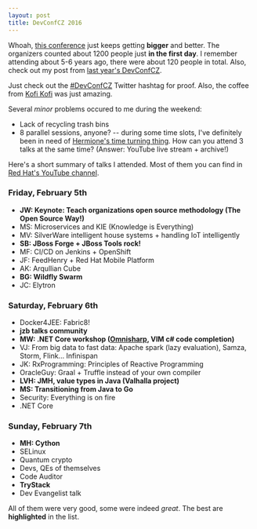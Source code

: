 ```yaml
---
layout: post
title: DevConfCZ 2016
---
```


Whoah, [this conference](http://devconf.cz) just keeps getting **bigger** and better.
The organizers counted about 1200 people just **in the first day**.
I remember attending about 5-6 years ago, there were about 120 people in total.
Also, check out my post from [last year's DevConfCZ]({{site.url}}/DevConfCZ).

Just check out the [#DevConfCZ](https://twitter.com/hashtag/devconfcz?f=tweets&vertical=default&src=hash)
Twitter hashtag for proof. Also, the coffee from [Kofi Kofi](http://kofikofi.cz/) was just amazing.

Several *minor* problems occured to me during the weekend:

* Lack of recycling trash bins
* 8 parallel sessions, anyone? -- during some time slots, I've definitely been in need of [Hermione's time turning thing](http://harrypotter.wikia.com/wiki/Time-Turner).
How can you attend 3 talks at the same time? (Answer: YouTube live stream + archive!)

Here's a short summary of talks I attended. Most of them you can find in
[Red Hat's YouTube channel](https://www.youtube.com/channel/UCmYAQDZIQGm_kPvemBc_qwg/playlists?sort=dd&shelf_id=0&view=1).

### Friday, February 5th

* **JW: Keynote: Teach organizations open source methodology (The Open Source Way!)**
* MS: Microservices and KIE (Knowledge is Everything)
* MV: SilverWare intelligent house systems + handling IoT intelligently
* **SB: JBoss Forge + JBoss Tools rock!**
* MF: CI/CD on Jenkins + OpenShift
* JF: FeedHenry + Red Hat Mobile Platform
* AK: Arqullian Cube
* **BG: Wildfly Swarm**
* JC: Elytron

### Saturday, February 6th

* Docker4JEE: Fabric8!
* **jzb talks community**
* **MW: .NET Core workshop ([Omnisharp](http://www.omnisharp.net/), VIM c# code completion)**
* VJ: From big data to fast data: Apache spark (lazy evaluation), Samza, Storm, Flink... Infinispan
* JK: RxProgramming: Principles of Reactive Programming
* OracleGuy: Graal + Truffle instead of your own compiler
* **LVH: JMH, value types in Java (Valhalla project)**
* **MS: Transitioning from Java to Go**
* Security: Everything is on fire
* .NET Core


### Sunday, February 7th

* **MH: Cython**
* SELinux
* Quantum crypto
* Devs, QEs of themselves
* Code Auditor
* **TryStack**
* Dev Evangelist talk

All of them were very good, some were indeed *great*. The best are **highlighted** in the list.
